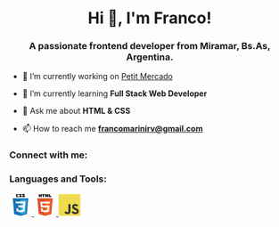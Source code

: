 <h1 align="center">Hi 👋, I'm Franco!</h1>
<h3 align="center">A passionate frontend developer from Miramar, Bs.As, Argentina.</h3>

- 🔭 I’m currently working on [Petit Mercado](https://francomarini01.github.io/)

- 🌱 I’m currently learning **Full Stack Web Developer**

- 💬 Ask me about **HTML & CSS**

- 📫 How to reach me **francomarinirv@gmail.com**

<h3 align="left">Connect with me:</h3>
<p align="left">
</p>

<h3 align="left">Languages and Tools:</h3>
<p align="left"> <a href="https://www.w3schools.com/css/" target="_blank" rel="noreferrer"> <img src="https://raw.githubusercontent.com/devicons/devicon/master/icons/css3/css3-original-wordmark.svg" alt="css3" width="40" height="40"/> </a> <a href="https://www.w3.org/html/" target="_blank" rel="noreferrer"> <img src="https://raw.githubusercontent.com/devicons/devicon/master/icons/html5/html5-original-wordmark.svg" alt="html5" width="40" height="40"/> </a> <a href="https://developer.mozilla.org/en-US/docs/Web/JavaScript" target="_blank" rel="noreferrer"> <img src="https://raw.githubusercontent.com/devicons/devicon/master/icons/javascript/javascript-original.svg" alt="javascript" width="40" height="40"/> </a> </p>
